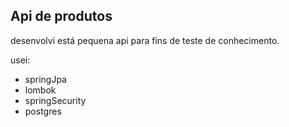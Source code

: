 ## Api de produtos
desenvolvi está pequena api para fins de teste de conhecimento.

usei:
 - springJpa
 - lombok
 - springSecurity
 - postgres
